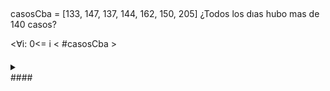 ##

casosCba = [133, 147, 137, 144, 162, 150, 205]
¿Todos los dıas hubo mas de 140 casos?





<∀i: 0<= i < #casosCba   >


####
<details>
<summary> </summary>
```haskell
```
</details>
####

